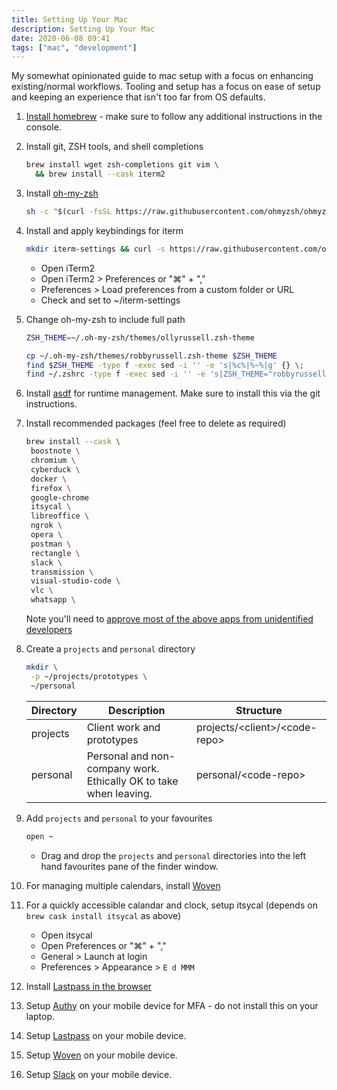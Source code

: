 ```yaml
---
title: Setting Up Your Mac
description: Setting Up Your Mac
date: 2020-06-08 09:41
tags: ["mac", "development"]
---
```


My somewhat opinionated guide to mac setup with a focus on enhancing existing/normal workflows. Tooling and setup has a focus on ease of setup and keeping an experience that isn't too far from OS defaults.

1. [Install homebrew](https://brew.sh/) - make sure to follow any additional instructions in the console.
1. Install git, ZSH tools, and shell completions

   ```bash
   brew install wget zsh-completions git vim \
     && brew install --cask iterm2
   ```

1. Install [oh-my-zsh](https://github.com/ohmyzsh/ohmyzsh)

   ```bash
   sh -c "$(curl -fsSL https://raw.githubusercontent.com/ohmyzsh/ohmyzsh/master/tools/install.sh)"
   ```

1. Install and apply keybindings for iterm

   ```bash
   mkdir iterm-settings && curl -s https://raw.githubusercontent.com/olmesm/setup-mac/master/iterm-keybindings/com.googlecode.iterm2.plist | sed -e 's|%%HOME%%|'"${HOME}"'|g' > ~/iterm-settings/com.googlecode.iterm2.plist
   ```

   - Open iTerm2
   - Open iTerm2 > Preferences or "⌘" + ","
   - Preferences > Load preferences from a custom folder or URL
   - Check and set to ~/iterm-settings

1. Change oh-my-zsh to include full path

   ```bash
   ZSH_THEME=~/.oh-my-zsh/themes/ollyrussell.zsh-theme

   cp ~/.oh-my-zsh/themes/robbyrussell.zsh-theme $ZSH_THEME
   find $ZSH_THEME -type f -exec sed -i '' -e 's|%c%|%~%|g' {} \;
   find ~/.zshrc -type f -exec sed -i '' -e 's|ZSH_THEME="robbyrussell"|ZSH_THEME="ollyrussell"|g' {} \;
   ```

1. Install [asdf](https://asdf-vm.com/#/core-manage-asdf) for runtime management. Make sure to install this via the git instructions.

1. Install recommended packages (feel free to delete as required)

   ```bash
   brew install --cask \
    boostnote \
    chromium \
    cyberduck \
    docker \
    firefox \
    google-chrome
    itsycal \
    libreoffice \
    ngrok \
    opera \
    postman \
    rectangle \
    slack \
    transmission \
    visual-studio-code \
    vlc \
    whatsapp \
   ```

   Note you'll need to [approve most of the above apps from unidentified developers](https://support.apple.com/en-gb/guide/mac-help/mh40616/mac)

1. Create a `projects` and `personal` directory

   ```bash
   mkdir \
    -p ~/projects/prototypes \
    ~/personal
   ```

   | Directory | Description                                                       | Structure                                 |
   | --------- | ----------------------------------------------------------------- | ----------------------------------------- |
   | projects  | Client work and prototypes                                        | projects/&lt;client&gt;/&lt;code-repo&gt; |
   | personal  | Personal and non-company work. Ethically OK to take when leaving. | personal/&lt;code-repo&gt;                |

1. Add `projects` and `personal` to your favourites

   ```bash
   open ~
   ```

   - Drag and drop the `projects` and `personal` directories into the left hand favourites pane of the finder window.

1. For managing multiple calendars, install [Woven](https://woven.com/)

1. For a quickly accessible calandar and clock, setup itsycal (depends on `brew cask install itsycal` as above)

   - Open itsycal
   - Open Preferences or "⌘" + ","
   - General > Launch at login
   - Preferences > Appearance > `E d MMM`

1. Install [Lastpass in the browser](https://lastpass.com/misc_download2.php)

1. Setup [Authy](https://apps.apple.com/us/app/authy/id494168017) on your mobile device for MFA - do not install this on your laptop.

1. Setup [Lastpass](https://apps.apple.com/gb/app/lastpass-password-manager/id324613447) on your mobile device.

1. Setup [Woven](https://apps.apple.com/us/app/woven-calendar/id1439635218) on your mobile device.

1. Setup [Slack](https://apps.apple.com/gb/app/slack/id618783545) on your mobile device.

